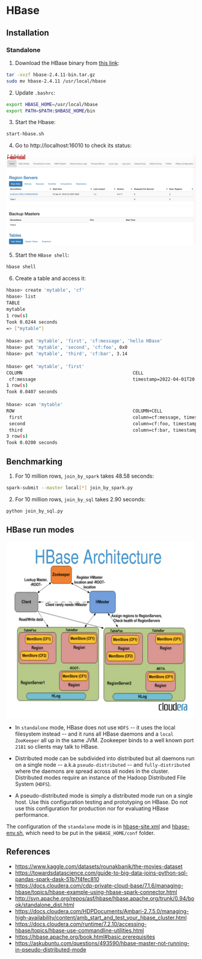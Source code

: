 # HBase

## Installation

### Standalone

1. Download the HBase binary from [this link](https://hbase.apache.org/):

```bash
tar -xvzf hbase-2.4.11-bin.tar.gz
sudo mv hbase-2.4.11 /usr/local/hbase
```

2. Update `.bashrc`:
```bash
export HBASE_HOME=/usr/local/hbase
export PATH=$PATH:$HBASE_HOME/bin
```

3. Start the Hbase:
```bash
start-hbase.sh
```

4. Go to http://localhost:16010 to check its status:
<p float="left">
	<img src="pix/status.png" width="800" />
</p>

5. Start the `HBase shell`:
```bash
hbase shell
```

6. Create a table and access it:
```bash
hbase> create 'mytable', 'cf'
hbase> list
TABLE
mytable
1 row(s)
Took 0.0244 seconds
=> ["mytable"]

hbase> put 'mytable', 'first', 'cf:message', 'hello HBase'
hbase> put 'mytable', 'second', 'cf:foo', 0x0
hbase> put 'mytable', 'third', 'cf:bar', 3.14

hbase> get 'mytable', 'first'
COLUMN                                         CELL
 cf:message                                    timestamp=2022-04-01T20:07:49.762, value=hello HBase
1 row(s)
Took 0.0407 seconds

hbase> scan 'mytable'
ROW                                            COLUMN+CELL
 first                                         column=cf:message, timestamp=2022-04-01T20:07:49.762, value=hello HBase
 second                                        column=cf:foo, timestamp=2022-04-01T20:08:36.932, value=0
 third                                         column=cf:bar, timestamp=2022-04-01T20:08:59.407, value=3.14
3 row(s)
Took 0.0200 seconds
```

## Benchmarking

1. For 10 million rows, `join_by_spark` takes 48.58 seconds:
```bash
spark-submit --master local[*] join_by_spark.py
```

2. For 10 million rows, `join_by_sql` takes 2.90 seconds:
```bash
python join_by_sql.py
```

## HBase run modes

<p float="left">
	<img src="pix/hbase_architecture.png" width="550" />
</p>

* In `standalone` mode, HBase does not use `HDFS` -- it uses the local filesystem instead -- and it runs all HBase daemons and a `local ZooKeeper` all up in the same JVM. Zookeeper binds to a well known port `2181` so clients may talk to HBase.

* Distributed mode can be subdivided into distributed but all daemons run on a single node -- a.k.a `pseudo-distributed` -- and `fully-distributed` where the daemons are spread across all nodes in the cluster. Distributed modes require an instance of the Hadoop Distributed File System (`HDFS`).

* A pseudo-distributed mode is simply a distributed mode run on a single host. Use this configuration testing and prototyping on HBase. Do not use this configuration for production nor for evaluating HBase performance. 

The configuration of the `standalone` mode is in [hbase-site.xml](conf/hbase-site.xml) and [hbase-env.sh](conf/hbase-env.sh), which need to be put in the `$HBASE_HOME/conf` folder.

## References
* https://www.kaggle.com/datasets/rounakbanik/the-movies-dataset
* https://towardsdatascience.com/guide-to-big-data-joins-python-sql-pandas-spark-dask-51b7f4fec810
* https://docs.cloudera.com/cdp-private-cloud-base/7.1.6/managing-hbase/topics/hbase-example-using-hbase-spark-connector.html
* http://svn.apache.org/repos/asf/hbase/hbase.apache.org/trunk/0.94/book/standalone_dist.html
* https://docs.cloudera.com/HDPDocuments/Ambari-2.7.5.0/managing-high-availability/content/amb_start_and_test_your_hbase_cluster.html
* https://docs.cloudera.com/runtime/7.2.10/accessing-hbase/topics/hbase-use-commandline-utilities.html
* https://hbase.apache.org/book.html#basic.prerequisites
* https://askubuntu.com/questions/493590/hbase-master-not-running-in-pseudo-distributed-mode
